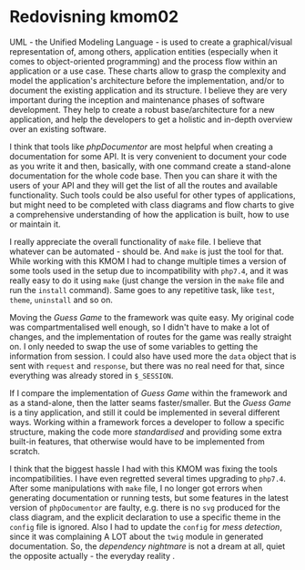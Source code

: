 ---
---
Redovisning kmom02
=========================


UML - the Unified Modeling Language - is used to create a graphical/visual representation of, among others, application entities (especially when it comes to object-oriented programming) and the process flow within an application or a use case. These charts allow to grasp the complexity and model the application's architecture before the implementation, and/or to document the existing application and its structure. I believe they are very important during the inception and maintenance phases of software development. They help to create a robust base/architecture for a new application, and help the developers to get a holistic and in-depth overview over an existing software.

I think that tools like *phpDocumentor* are most helpful when creating a documentation for some API. It is very convenient to document your code as you write it and then, basically, with one command create a stand-alone documentation for the whole code base. Then you can share it with the users of your API and they will get the list of all the routes and available functionality. Such tools could be also useful for other types of applications, but might need to be completed with class diagrams and flow charts to give a comprehensive understanding of how the application is built, how to use or maintain it. 

I really appreciate the overall functionality of `make` file. I believe that whatever can be automated - should be. And `make` is just the tool for that. While working with this KMOM I had to change multiple times a version of some tools used in the setup due to incompatibility with `php7.4`, and it was really easy to do it using `make` (just change the version in the `make` file and run the `install` command). Same goes to any repetitive task, like `test`, `theme`, `uninstall` and so on.


Moving the *Guess Game* to the framework was quite easy. My original code was compartmentalised well enough, so I didn't have to make a lot of changes, and the implementation of routes for the game was really straight on. I only needed to swap the use of some variables to getting the information from session. I could also have used more the `data` object that is sent with `request` and `response`, but there was no real need for that, since everything was already stored in `$_SESSION`. 


If I compare the implementation of *Guess Game* within the framework and as a stand-alone, then the latter seams faster/smaller. But the *Guess Game* is a tiny application, and still it could be implemented in several different ways. Working within a framework forces a developer to follow a specific structure, making the code more *standardised* and providing some extra built-in features, that otherwise would have to be implemented from scratch. 


I think that the biggest hassle I had with this KMOM was fixing the tools incompatibilities. I have even regretted several times upgrading to `php7.4`. After some manipulations with `make` file, I no longer got errors when generating documentation or running tests, but some features in the latest version of `phpDocumentor` are faulty, e.g. there is no `svg` produced for the class diagram, and the explicit declaration to use a specific theme in the `config` file is ignored. Also I had to update the `config` for *mess detection*, since it was complaining A LOT about the `twig` module in generated documentation. So, the *dependency nightmare* is not a dream at all, quiet the opposite actually - the everyday reality <i class="fa fa-meh"></i>.
